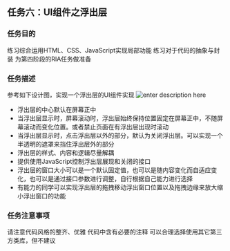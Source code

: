 
## 任务六：UI组件之浮出层

### 任务目的
练习综合运用HTML、CSS、JavaScript实现局部功能
练习对于代码的抽象与封装
为第四阶段的RIA任务做准备
### 任务描述
参考如下设计图，实现一个浮出层的UI组件实现
![enter description here][1]
- 浮出层的中心默认在屏幕正中
- 当浮出层显示时，屏幕滚动时，浮出层始终保持位置固定在屏幕正中，不随屏幕滚动而变化位置。或者禁止页面在有浮出层出现时滚动
- 当浮出层显示时，点击浮出层以外的部分，默认为关闭浮出层。可以实现一个半透明的遮罩来挡住浮出层外的部分
- 浮出层的样式、内容和逻辑尽量解耦
- 提供使用JavaScript控制浮出层展现和关闭的接口
- 浮出层的窗口大小可以是一个默认固定值，也可以是随内容变化而自适应变化，也可以是通过接口参数进行调整，自行根据自己能力进行选择
- 有能力的同学可以实现浮出层的拖拽移动浮出窗口位置以及拖拽边缘来放大缩小浮出窗口的功能
### 任务注意事项
请注意代码风格的整齐、优雅
代码中含有必要的注释
可以合理选择使用其它第三方类库，但不建议


  [1]: http://7xrp04.com1.z0.glb.clouddn.com/task_3_37_1.jpg